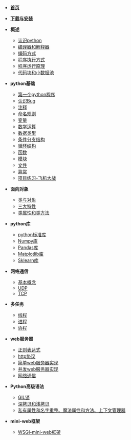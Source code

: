 * [**首页**](README.md)
* [**下载与安装**](download/download.md)
* **概述**

  * [认识python](summary/1.md)
  * [编译器和解释器](summary/2.md)
  * [编码方式](summary/3.md)
  * [程序执行方式](summary/4.md)
  * [程序运行原理](summary/5.md)
  * [代码块和小数据池](summary/6.md)
* **python基础**
  * [第一个python程序](basic/1.md)
  * [认识Bug](basic/2.md)
  * [注释](basic/3.md)
  * [命名规则](basic/4.md)
  * [变量](basic/5.md)
  * [数学运算](basic/6.md)
  * [数据类型](basic/7.md)
  * [条件分支结构](basic/8.md)
  * [循环结构](basic/9.md)
  * [函数](basic/10.md)
  * [模块](basic/11.md)
  * [文件](basic/12.md)
  * [异常](basic/13.md)
  * [项目练习-飞机大战](basic/14.md)
* **面向对象**
  * [类与对象](oo/1.md)
  * [三大特性](oo/2.md)
  * [类属性和类方法](oo/3.md)

* **python库**
  * [python标准库](library/library_1.md)
  * [Numpy库](library/library_2.md)
  * [Pandas库](library/library_3.md)
  * [Matplotlib库](library/library_4.md)
  * [Sklearn库](library/library_5.md)

- **网络通信**
  - [基本概念](network/network_1.md)
  - [UDP](network/network_2.md)
  - [TCP](network/network_3.md)
- **多任务**
  - [线程](multi/multi_2.md)
  - [进程](multi/multi_1.md)
  - [协程](multi/multi_3.md)

- **web服务器**
  - [正则表达式](web/web_1.md)
  - [http协议](web/web_2.md)
  - [简单web服务器实现](web/web_3.md)
  - [并发web服务器实现](web/web_4.md)
  - [网络通信](web/web_5.md)

- **Python高级语法**
  - [GIL锁](senior/senior_1.md)
  - [深拷贝和浅拷贝](senior/senior_2.md)
  - [私有属性和名字重整、魔法属性和方法、上下文管理器](senior/senior_3.md)

- **mini-web框架**
  - [WSGI-mini-web框架](mini-web/mini-web_1.md)